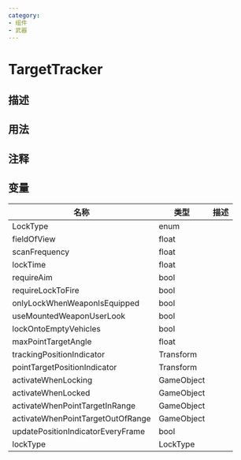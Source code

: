 ```yaml
---
category: 
- 组件
- 武器
---
```

# TargetTracker
## 描述

## 用法

## 注释

## 变量
| 名称 | 类型 | 描述 |
| ----------- | ----------- | ----------- |
| LockType | enum |  |  
| fieldOfView  | float |  |  
| scanFrequency  | float |  |  
| lockTime  | float |  |  
| requireAim  | bool |  |  
| requireLockToFire  | bool |  |  
| onlyLockWhenWeaponIsEquipped  | bool |  |  
| useMountedWeaponUserLook  | bool |  |  
| lockOntoEmptyVehicles  | bool |  |  
| maxPointTargetAngle  | float |  |  
| trackingPositionIndicator | Transform |  |  
| pointTargetPositionIndicator | Transform |  |  
| activateWhenLocking | GameObject |  |  
| activateWhenLocked | GameObject |  |  
| activateWhenPointTargetInRange | GameObject |  |  
| activateWhenPointTargetOutOfRange | GameObject |  |  
| updatePositionIndicatorEveryFrame  | bool |  |  
| lockType  | LockType |  |  
